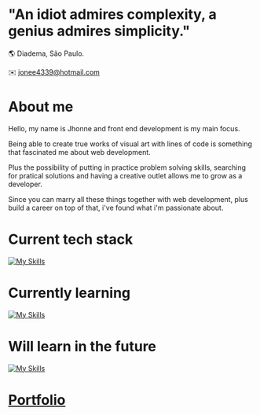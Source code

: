 # "An idiot admires complexity, a genius admires simplicity."

🌎 Diadema, São Paulo.

:envelope: jonee4339@hotmail.com

# About me

Hello, my name is Jhonne and front end development is my main focus.

Being able to create true works of visual art with lines of code is something that fascinated me about web development.

Plus the possibility of putting in practice problem solving skills, searching for pratical solutions and having a creative outlet allows me to grow as a developer.

Since you can marry all these things together with web development, plus build a career on top of that, i've found what i'm passionate about.

# Current tech stack

[![My Skills](https://skillicons.dev/icons?i=html,css,bash,git,vscode,linux,tailwind,js)](https://skillicons.dev)

# Currently learning

[![My Skills](https://skillicons.dev/icons?i=nodejs,express,postgres,react,ts,nextjs,docker,jest,cypress)](https://skillicons.dev)

# Will learn in the future

[![My Skills](https://skillicons.dev/icons?i=blender,threejs)](https://skillicons.dev)

# [Portfolio](https://jonee2.is-a.dev/)
